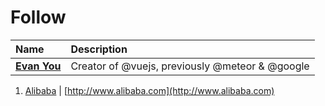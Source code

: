 # Follow

| Name | Description |
| :--- | :--- |
| **[Evan You](https://github.com/yyx990803)** | Creator of @vuejs, previously @meteor & @google |


1. [Alibaba](https://github.com/alibaba) \| [http://www.alibaba.com](http://www.alibaba.com)



